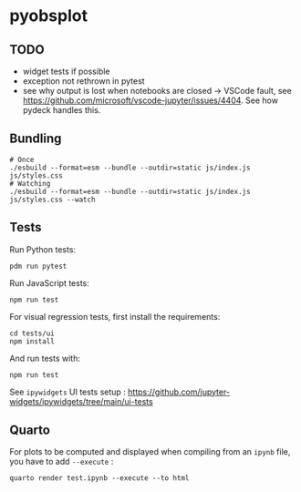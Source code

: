 # pyobsplot


## TODO

- widget tests if possible
- exception not rethrown in pytest
- see why output is lost when notebooks are closed -> VSCode fault, see https://github.com/microsoft/vscode-jupyter/issues/4404. See how pydeck handles this.


## Bundling

```shell
# Once
./esbuild --format=esm --bundle --outdir=static js/index.js js/styles.css
# Watching
./esbuild --format=esm --bundle --outdir=static js/index.js js/styles.css --watch
```

## Tests

Run Python tests:

```shell
pdm run pytest
```

Run JavaScript tests:

```shell
npm run test
```

For visual regression tests, first install the requirements:

```shell
cd tests/ui
npm install
```

And run tests with:

```shell
npm run test
```

See `ipywidgets` UI tests setup : https://github.com/jupyter-widgets/ipywidgets/tree/main/ui-tests

## Quarto

For plots to be computed and displayed when compiling from an `ipynb` file, you have to add `--execute` :

```shell
quarto render test.ipynb --execute --to html
```